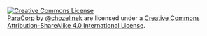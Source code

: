 <a rel="license" href="http://creativecommons.org/licenses/by-sa/4.0/"><img alt="Creative Commons License" style="border-width:0" src="https://i.creativecommons.org/l/by-sa/4.0/88x31.png" /></a><br /><span xmlns:dct="http://purl.org/dc/terms/" property="dct:title"><a href="https://github.com/chozelinek/paracorp">ParaCorp</a></span> by <span xmlns:cc="http://creativecommons.org/ns#" property="cc:attributionName"><a href="https://github.com/chozelinek">@chozelinek</a></span> are licensed under a <a rel="license" href="http://creativecommons.org/licenses/by-sa/4.0/">Creative Commons Attribution-ShareAlike 4.0 International License</a>.
